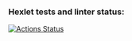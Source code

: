 ### Hexlet tests and linter status:
[![Actions Status](https://github.com/GdShab/java-project-61/actions/workflows/hexlet-check.yml/badge.svg)](https://github.com/GdShab/java-project-61/actions)